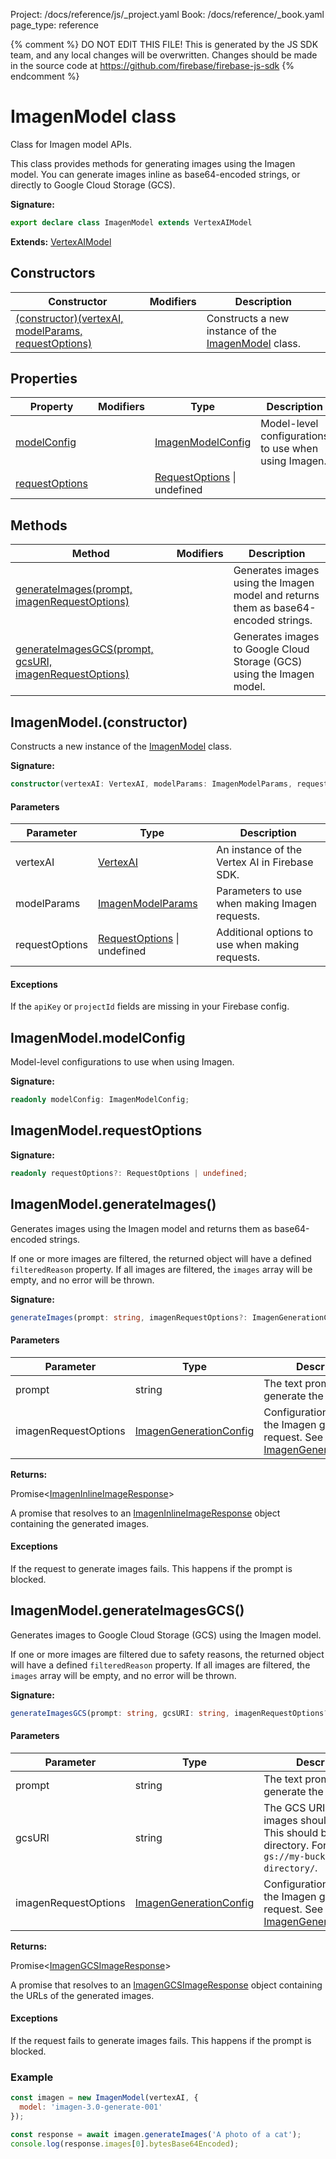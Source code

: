 Project: /docs/reference/js/_project.yaml
Book: /docs/reference/_book.yaml
page_type: reference

{% comment %}
DO NOT EDIT THIS FILE!
This is generated by the JS SDK team, and any local changes will be
overwritten. Changes should be made in the source code at
https://github.com/firebase/firebase-js-sdk
{% endcomment %}

# ImagenModel class
Class for Imagen model APIs.

This class provides methods for generating images using the Imagen model. You can generate images inline as base64-encoded strings, or directly to Google Cloud Storage (GCS).

<b>Signature:</b>

```typescript
export declare class ImagenModel extends VertexAIModel 
```
<b>Extends:</b> [VertexAIModel](./vertexai.vertexaimodel.md#vertexaimodel_class)

## Constructors

|  Constructor | Modifiers | Description |
|  --- | --- | --- |
|  [(constructor)(vertexAI, modelParams, requestOptions)](./vertexai.imagenmodel.md#imagenmodelconstructor) |  | Constructs a new instance of the [ImagenModel](./vertexai.imagenmodel.md#imagenmodel_class) class. |

## Properties

|  Property | Modifiers | Type | Description |
|  --- | --- | --- | --- |
|  [modelConfig](./vertexai.imagenmodel.md#imagenmodelmodelconfig) |  | [ImagenModelConfig](./vertexai.imagenmodelconfig.md#imagenmodelconfig_interface) | Model-level configurations to use when using Imagen. |
|  [requestOptions](./vertexai.imagenmodel.md#imagenmodelrequestoptions) |  | [RequestOptions](./vertexai.requestoptions.md#requestoptions_interface) \| undefined |  |

## Methods

|  Method | Modifiers | Description |
|  --- | --- | --- |
|  [generateImages(prompt, imagenRequestOptions)](./vertexai.imagenmodel.md#imagenmodelgenerateimages) |  | Generates images using the Imagen model and returns them as base64-encoded strings. |
|  [generateImagesGCS(prompt, gcsURI, imagenRequestOptions)](./vertexai.imagenmodel.md#imagenmodelgenerateimagesgcs) |  | Generates images to Google Cloud Storage (GCS) using the Imagen model. |

## ImagenModel.(constructor)

Constructs a new instance of the [ImagenModel](./vertexai.imagenmodel.md#imagenmodel_class) class.

<b>Signature:</b>

```typescript
constructor(vertexAI: VertexAI, modelParams: ImagenModelParams, requestOptions?: RequestOptions | undefined);
```

#### Parameters

|  Parameter | Type | Description |
|  --- | --- | --- |
|  vertexAI | [VertexAI](./vertexai.vertexai.md#vertexai_interface) | An instance of the Vertex AI in Firebase SDK. |
|  modelParams | [ImagenModelParams](./vertexai.imagenmodelparams.md#imagenmodelparams_interface) | Parameters to use when making Imagen requests. |
|  requestOptions | [RequestOptions](./vertexai.requestoptions.md#requestoptions_interface) \| undefined | Additional options to use when making requests. |

#### Exceptions

If the `apiKey` or `projectId` fields are missing in your Firebase config.

## ImagenModel.modelConfig

Model-level configurations to use when using Imagen.

<b>Signature:</b>

```typescript
readonly modelConfig: ImagenModelConfig;
```

## ImagenModel.requestOptions

<b>Signature:</b>

```typescript
readonly requestOptions?: RequestOptions | undefined;
```

## ImagenModel.generateImages()

Generates images using the Imagen model and returns them as base64-encoded strings.

If one or more images are filtered, the returned object will have a defined `filteredReason` property. If all images are filtered, the `images` array will be empty, and no error will be thrown.

<b>Signature:</b>

```typescript
generateImages(prompt: string, imagenRequestOptions?: ImagenGenerationConfig): Promise<ImagenInlineImageResponse>;
```

#### Parameters

|  Parameter | Type | Description |
|  --- | --- | --- |
|  prompt | string | The text prompt used to generate the images. |
|  imagenRequestOptions | [ImagenGenerationConfig](./vertexai.imagengenerationconfig.md#imagengenerationconfig_interface) | Configuration options for the Imagen generation request. See [ImagenGenerationConfig](./vertexai.imagengenerationconfig.md#imagengenerationconfig_interface)<!-- -->. |

<b>Returns:</b>

Promise&lt;[ImagenInlineImageResponse](./vertexai.imageninlineimageresponse.md#imageninlineimageresponse_interface)<!-- -->&gt;

A promise that resolves to an [ImagenInlineImageResponse](./vertexai.imageninlineimageresponse.md#imageninlineimageresponse_interface) object containing the generated images.

#### Exceptions

If the request to generate images fails. This happens if the prompt is blocked.

## ImagenModel.generateImagesGCS()

Generates images to Google Cloud Storage (GCS) using the Imagen model.

If one or more images are filtered due to safety reasons, the returned object will have a defined `filteredReason` property. If all images are filtered, the `images` array will be empty, and no error will be thrown.

<b>Signature:</b>

```typescript
generateImagesGCS(prompt: string, gcsURI: string, imagenRequestOptions?: ImagenGenerationConfig): Promise<ImagenGCSImageResponse>;
```

#### Parameters

|  Parameter | Type | Description |
|  --- | --- | --- |
|  prompt | string | The text prompt used to generate the images. |
|  gcsURI | string | The GCS URI where the images should be stored. This should be a directory. For example, <code>gs://my-bucket/my-directory/</code>. |
|  imagenRequestOptions | [ImagenGenerationConfig](./vertexai.imagengenerationconfig.md#imagengenerationconfig_interface) | Configuration options for the Imagen generation request. See [ImagenGenerationConfig](./vertexai.imagengenerationconfig.md#imagengenerationconfig_interface)<!-- -->. |

<b>Returns:</b>

Promise&lt;[ImagenGCSImageResponse](./vertexai.imagengcsimageresponse.md#imagengcsimageresponse_interface)<!-- -->&gt;

A promise that resolves to an [ImagenGCSImageResponse](./vertexai.imagengcsimageresponse.md#imagengcsimageresponse_interface) object containing the URLs of the generated images.

#### Exceptions

If the request fails to generate images fails. This happens if the prompt is blocked.

### Example


```javascript
const imagen = new ImagenModel(vertexAI, {
  model: 'imagen-3.0-generate-001'
});

const response = await imagen.generateImages('A photo of a cat');
console.log(response.images[0].bytesBase64Encoded);

```

